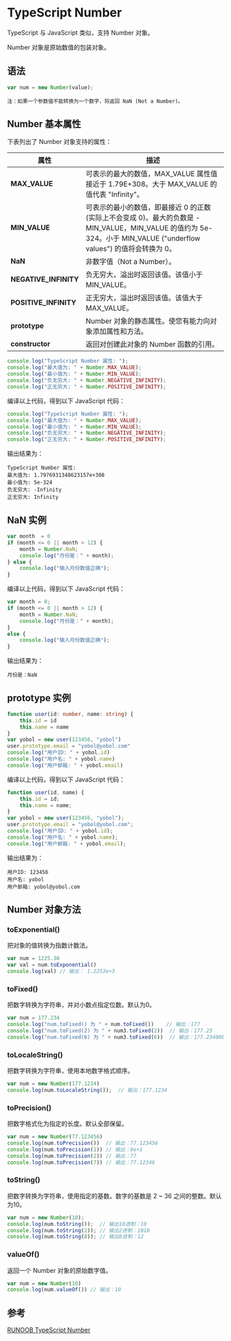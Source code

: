 # TypeScript Number

TypeScript 与 JavaScript 类似，支持 Number 对象。

Number 对象是原始数值的包装对象。

## 语法

```typescript
var num = new Number(value);
```

`注：如果一个参数值不能转换为一个数字，将返回 NaN (Not a Number)。`

## Number 基本属性

下表列出了 Number 对象支持的属性：

| 属性                  | 描述                                                         |
| --------------------- | ------------------------------------------------------------ |
| **MAX_VALUE**         | 可表示的最大的数值，MAX_VALUE 属性值接近于 1.79E+308。大于 MAX_VALUE 的值代表 "Infinity"。 |
| **MIN_VALUE**         | 可表示的最小的数值，即最接近 0 的正数 (实际上不会变成 0)。最大的负数是 -MIN_VALUE，MIN_VALUE 的值约为 5e-324。小于 MIN_VALUE ("underflow values") 的值将会转换为 0。 |
| **NaN**               | 非数字值（Not a Number）。                                   |
| **NEGATIVE_INFINITY** | 负无穷大，溢出时返回该值。该值小于 MIN_VALUE。               |
| **POSITIVE_INFINITY** | 正无穷大，溢出时返回该值。该值大于 MAX_VALUE。               |
| **prototype**         | Number 对象的静态属性。使您有能力向对象添加属性和方法。      |
| **constructor**       | 返回对创建此对象的 Number 函数的引用。                       |

```typescript
console.log("TypeScript Number 属性: "); 
console.log("最大值为: " + Number.MAX_VALUE); 
console.log("最小值为: " + Number.MIN_VALUE); 
console.log("负无穷大: " + Number.NEGATIVE_INFINITY); 
console.log("正无穷大: " + Number.POSITIVE_INFINITY);
```

编译以上代码，得到以下 JavaScript 代码：

```javascript
console.log("TypeScript Number 属性: ");
console.log("最大值为: " + Number.MAX_VALUE);
console.log("最小值为: " + Number.MIN_VALUE);
console.log("负无穷大: " + Number.NEGATIVE_INFINITY);
console.log("正无穷大: " + Number.POSITIVE_INFINITY);
```

输出结果为：

```
TypeScript Number 属性:
最大值为: 1.7976931348623157e+308
最小值为: 5e-324
负无穷大: -Infinity
正无穷大: Infinity
```

## NaN 实例

```typescript
var month  = 0
if (month <= 0 || month > 12) {
    month = Number.NaN;
    console.log("月份是：" + month);
} else {
    console.log("输入月份数值正确");
}
```

编译以上代码，得到以下 JavaScript 代码：

```javascript
var month = 0;
if (month <= 0 || month > 12) {
    month = Number.NaN;
    console.log("月份是：" + month);
}
else {
    console.log("输入月份数值正确");
}
```

输出结果为：

```
月份是：NaN
```

## prototype 实例

```typescript
function user(id: number, name: string) {
    this.id = id
    this.name = name
}
var yobol = new user(123456, "yobol")
user.prototype.email = "yobol@yobol.com"
console.log("用户ID: " + yobol.id)
console.log("用户名: " + yobol.name)
console.log("用户邮箱: " + yobol.email)
```

编译以上代码，得到以下 JavaScript 代码：

```javascript
function user(id, name) {
    this.id = id;
    this.name = name;
}
var yobol = new user(123456, "yobol");
user.prototype.email = "yobol@yobol.com";
console.log("用户ID: " + yobol.id);
console.log("用户名: " + yobol.name);
console.log("用户邮箱: " + yobol.email);
```

输出结果为：

```
用户ID: 123456
用户名: yobol
用户邮箱: yobol@yobol.com
```

## Number 对象方法

### toExponential()

把对象的值转换为指数计数法。

```typescript
var num = 1225.30
var val = num.toExponential()
console.log(val) // 输出： 1.2253e+3
```

### toFixed()

把数字转换为字符串，并对小数点指定位数。默认为0。

```typescript
var num = 177.234
console.log("num.toFixed() 为 " + num.toFixed())    // 输出：177
console.log("num.toFixed(2) 为 " + num3.toFixed(2))  // 输出：177.23
console.log("num.toFixed(6) 为 " + num3.toFixed(6))  // 输出：177.234000
```

### toLocaleString()

把数字转换为字符串，使用本地数字格式顺序。

```typescript
var num = new Number(177.1234)
console.log(num.toLocaleString());  // 输出：177.1234
```

### toPrecision()

把数字格式化为指定的长度。默认全部保留。

```typescript
var num = new Number(77.123456)
console.log(num.toPrecision())  // 输出：77.123456
console.log(num.toPrecision(1)) // 输出：8e+1
console.log(num.toPrecision(2)) // 输出：77
console.log(num.toPrecision(7)) // 输出：77.12346
```

### toString()

  把数字转换为字符串，使用指定的基数。数字的基数是 2 ~ 36 之间的整数。默认为10。

```typescript
var num = new Number(10);
console.log(num.toString());  // 输出10进制：10
console.log(num.toString(2)); // 输出2进制：1010
console.log(num.toString(8)); // 输出8进制：12
```

### valueOf()

返回一个 Number 对象的原始数字值。

```typescript
var num = new Number(10)
console.log(num.valueOf()) // 输出：10
```

## 参考

[RUNOOB TypeScript Number](http://www.runoob.com/typescript/ts-number.html)